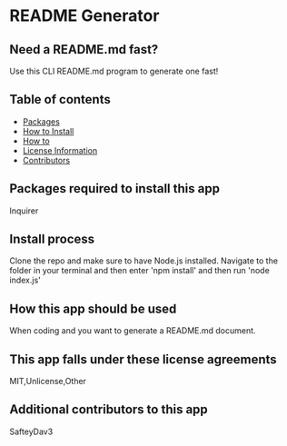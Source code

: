 
          
# README Generator

## Need a README.md fast?
Use this CLI README.md program to generate one fast!

## Table of contents
- [Packages](#Packages-required-to-install-this-app)
- [How to Install](#Install-process)
- [How to](#How-this-app-should-be-used)
- [License Information](#This-app-falls-under-these-license-agreements)
- [Contributors](#Additional-contributors-to-this-app)

## Packages required to install this app
Inquirer

## Install process
Clone the repo and make sure to have Node.js installed. Navigate to the folder in your terminal and then enter 'npm install' and then run 'node index.js'

## How this app should be used
When coding and you want to generate a README.md document.

## This app falls under these license agreements
MIT,Unlicense,Other

## Additional contributors to this app
SafteyDav3
                
          
